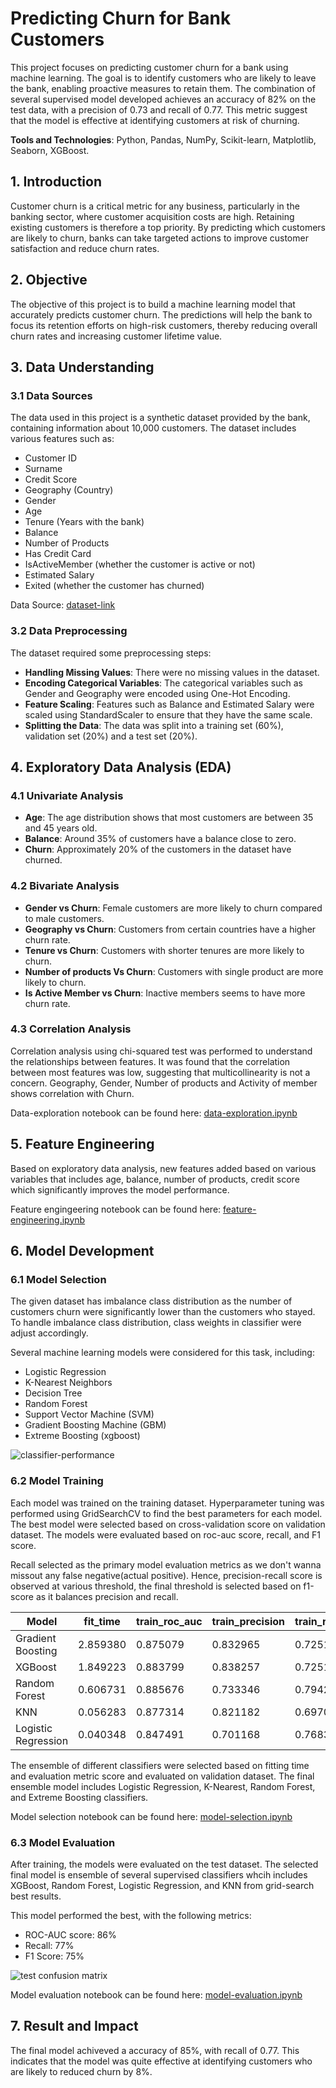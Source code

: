 # Predicting Churn for Bank Customers

This project focuses on predicting customer churn for a bank using machine learning. The goal is to identify customers who are likely to leave the bank, enabling proactive measures to retain them. The combination of several supervised model developed achieves an accuracy of 82% on the test data, with a precision of 0.73 and recall of 0.77. This metric suggest that the model is effective at identifying customers at risk of churning.

**Tools and Technologies**: Python, Pandas, NumPy, Scikit-learn, Matplotlib, Seaborn, XGBoost.

## 1. Introduction

Customer churn is a critical metric for any business, particularly in the banking sector, where customer acquisition costs are high. Retaining existing customers is therefore a top priority. By predicting which customers are likely to churn, banks can take targeted actions to improve customer satisfaction and reduce churn rates.

## 2. Objective

The objective of this project is to build a machine learning model that accurately predicts customer churn. The predictions will help the bank to focus its retention efforts on high-risk customers, thereby reducing overall churn rates and increasing customer lifetime value.

## 3. Data Understanding

### 3.1 Data Sources

The data used in this project is a synthetic dataset provided by the bank, containing information about 10,000 customers. The dataset includes various features such as:

- Customer ID
- Surname
- Credit Score
- Geography (Country)
- Gender
- Age
- Tenure (Years with the bank)
- Balance
- Number of Products
- Has Credit Card
- IsActiveMember (whether the customer is active or not)
- Estimated Salary
- Exited (whether the customer has churned)

Data Source: [dataset-link](https://www.kaggle.com/datasets/barelydedicated/bank-customer-churn-modeling)

### 3.2 Data Preprocessing

The dataset required some preprocessing steps:
- **Handling Missing Values**: There were no missing values in the dataset.
- **Encoding Categorical Variables**: The categorical variables such as Gender and Geography were encoded using One-Hot Encoding.
- **Feature Scaling**: Features such as Balance and Estimated Salary were scaled using StandardScaler to ensure that they have the same scale.
- **Splitting the Data**: The data was split into a training set (60%), validation set (20%) and a test set (20%).

## 4. Exploratory Data Analysis (EDA)

### 4.1 Univariate Analysis

- **Age**: The age distribution shows that most customers are between 35 and 45 years old.
- **Balance**: Around 35% of customers have a balance close to zero.
- **Churn**: Approximately 20% of the customers in the dataset have churned.

### 4.2 Bivariate Analysis

- **Gender vs Churn**: Female customers are more likely to churn compared to male customers.
- **Geography vs Churn**: Customers from certain countries have a higher churn rate.
- **Tenure vs Churn**: Customers with shorter tenures are more likely to churn.
- **Number of products Vs Churn**: Customers with single product are more likely to churn.
- **Is Active Member vs Churn**: Inactive members seems to have more churn rate.


### 4.3 Correlation Analysis

Correlation analysis using chi-squared test was performed to understand the relationships between features. It was found that the correlation between most features was low, suggesting that multicollinearity is not a concern. Geography, Gender, Number of products and Activity of member shows correlation with Churn.

Data-exploration notebook can be found here: [data-exploration.ipynb](https://github.com/madhuri-15/Predicting-Churn-for-Bank-Customers/blob/main/Notebook/data-exploration.ipynb)

## 5. Feature Engineering
Based on exploratory data analysis, new features added based on various variables that includes age, balance, number of products, credit score which significantly improves the model performance.

Feature engingeering notebook can be found here: [feature-engineering.ipynb](https://github.com/madhuri-15/Predicting-Churn-for-Bank-Customers/blob/main/Notebook/feature-engineering.ipynb)

## 6. Model Development

### 6.1 Model Selection
The given dataset has imbalance class distribution as the number of customers churn were significantly lower than the customers who stayed. To handle imbalance class distribution, class weights in classifier were adjust accordingly.

Several machine learning models were considered for this task, including:

- Logistic Regression
- K-Nearest Neighbors
- Decision Tree
- Random Forest
- Support Vector Machine (SVM)
- Gradient Boosting Machine (GBM)
- Extreme Boosting (xgboost)

![classifier-performance](https://github.com/madhuri-15/Predicting-Churn-for-Bank-Customers/blob/main/Images/clf_performance.png)



### 6.2 Model Training

Each model was trained on the training dataset. Hyperparameter tuning was performed using GridSearchCV to find the best parameters for each model. The best model were selected based on cross-validation score on validation dataset. 
The models were evaluated based on roc-auc score, recall, and F1 score. 

Recall selected as the primary model evaluation metrics as we don't wanna missout any false negative(actual positive). Hence, precision-recall score is observed at various threshold, the final threshold is selected based on f1-score as it balances precision and recall.

|Model|fit_time|train_roc_auc|train_precision|train_recall|train_f1score|valid_roc_auc|valid_precision|valid_recall|valid_f1score|
|-|-|-|-|-|-|-|-|-|-|
|Gradient Boosting|2.859380	|0.875079	|0.832965	|0.725176	|0.760090	|0.857815	|0.814231	|0.710583	|0.743493
|XGBoost|1.849223	|0.883799	|0.838257	|0.725101	|0.761152	|0.856057	|0.817368	|0.711211	|0.744691
|Random Forest|0.606731	|0.885676	|0.733346	|0.794234	|0.753178	|0.850002	|0.711496	|0.765610	|0.728944
|KNN|0.056283	|0.877314	|0.821182	|0.697091	|0.732529	|0.846718	|0.810581	|0.700155	|0.733489
|Logistic Regression|0.040348	|0.847491	|0.701168	|0.768310	|0.717837	|0.836169	|0.697227	|0.766720	|0.713078


The ensemble of different classifiers were selected based on fitting time and evaluation metric score and evaluated on validation dataset. The final ensemble model includes Logistic Regression, K-Nearest, Random Forest, and Extreme Boosting classifiers.

Model selection notebook can be found here: [model-selection.ipynb](https://github.com/madhuri-15/Predicting-Churn-for-Bank-Customers/blob/main/Notebook/model-selection.ipynb)

### 6.3 Model Evaluation

After training, the models were evaluated on the test dataset. The selected final model is ensemble of several supervised classifiers whcih includes XGBoost, Random Forest, Logistic Regression, and KNN from grid-search best results.

This model performed the best, with the following metrics:

- ROC-AUC score: 86%
- Recall: 77%
- F1 Score: 75%

![test confusion matrix](https://github.com/madhuri-15/Predicting-Churn-for-Bank-Customers/blob/main/Images/image.png)

Model evaluation notebook can be found here: [model-evaluation.ipynb](https://github.com/madhuri-15/Predicting-Churn-for-Bank-Customers/blob/main/Notebook/model-evaluation.ipynb)


## 7. Result and Impact

The final model achiveved a accuracy of 85%, with  recall of 0.77. This indicates that the model was quite effective at identifying customers who are likely to reduced churn by 8%.

